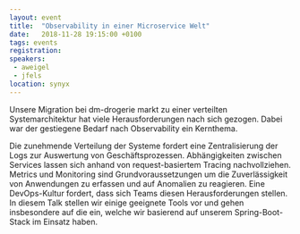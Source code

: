 ```yaml
---
layout: event
title:  "Observability in einer Microservice Welt"
date:   2018-11-28 19:15:00 +0100
tags: events
registration:
speakers:
 - aweigel
 - jfels
location: synyx 
---
```


Unsere Migration bei dm-drogerie markt zu einer verteilten Systemarchitektur hat viele Herausforderungen nach sich gezogen. Dabei war der gestiegene Bedarf nach Observability ein Kernthema.

Die zunehmende Verteilung der Systeme fordert eine Zentralisierung der Logs zur Auswertung von Geschäftsprozessen. Abhängigkeiten zwischen Services lassen sich anhand von request-basiertem Tracing nachvollziehen. Metrics und Monitoring sind Grundvoraussetzungen um die Zuverlässigkeit von Anwendungen zu erfassen und auf Anomalien zu reagieren. Eine DevOps-Kultur fordert, dass sich Teams diesen Herausforderungen stellen. In diesem Talk stellen wir einige geeignete Tools vor und gehen insbesondere auf die ein, welche wir basierend auf unserem Spring-Boot-Stack im Einsatz haben.
